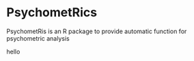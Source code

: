 # PsychometRics

PsychometRis is an R package to provide automatic function for psychometric analysis


hello 